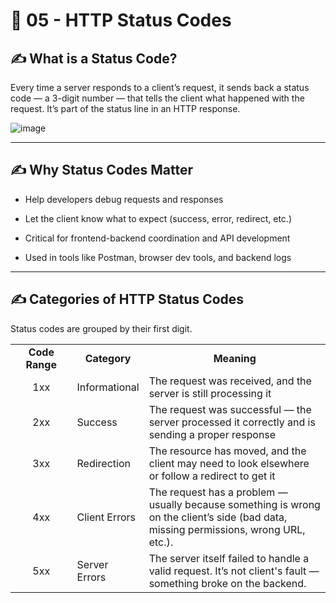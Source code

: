 # 🚀 05 - HTTP Status Codes

## ✍️ What is a Status Code?

Every time a server responds to a client’s request, it sends back a status code — a 3-digit number — that tells the client what happened with the request.
It’s part of the status line in an HTTP response.

![image](https://github.com/user-attachments/assets/afbc8293-3d86-417a-8a44-f495505995af)

---

## ✍️ Why Status Codes Matter

- Help developers debug requests and responses

- Let the client know what to expect (success, error, redirect, etc.)

- Critical for frontend-backend coordination and API development

- Used in tools like Postman, browser dev tools, and backend logs


---

## ✍️ Categories of HTTP Status Codes

Status codes are grouped by their first digit.

<table >
  <tr>
    <td width="20%" align="center"><b>Code Range</b></td>
    <td width="20%" align="center"><b>Category</b></td>
    <td width="60%" align="center"><b>Meaning</b></td>
    
  </tr>
  <tr>
    <td align="center">1xx</td>
    <td>
      Informational
    </td>
    <td>The request was received, and the server is still processing it</td>
  </tr>
  <tr>
    <td align="center">2xx</td>
    <td>Success</td>
    <td>The request was successful — the server processed it correctly and is sending a proper response</td>
  </tr>
  <tr>
    <td align="center">3xx</td>
    <td>Redirection</td>
    <td>The resource has moved, and the client may need to look elsewhere or follow a redirect to get it</td>
  </tr>
  <tr>
    <td align="center">4xx</td>
    <td>Client Errors</td>
    <td>The request has a problem — usually because something is wrong on the client’s side (bad data, missing permissions, wrong URL, etc.).</td>
  </tr>
   <tr>
    <td align="center">5xx</td>
    <td>Server Errors</td>
    <td>The server itself failed to handle a valid request. It’s not client's fault — something broke on the backend.</td>
  </tr>
</table>

</br>


